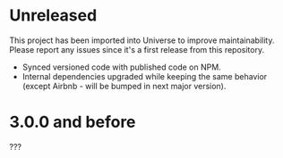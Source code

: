 # Unreleased

This project has been imported into Universe to improve maintainability. Please report any issues since it's a first release from this repository.

- Synced versioned code with published code on NPM.
- Internal dependencies upgraded while keeping the same behavior (except Airbnb - will be bumped in next major version).

# 3.0.0 and before

???
